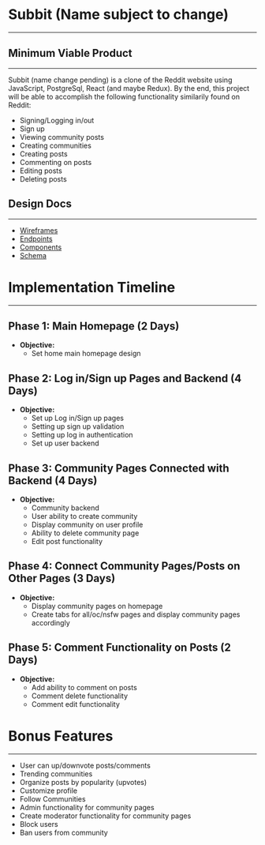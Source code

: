# Subbit (Name subject to change)
---

## Minimum Viable Product
---

Subbit (name change pending) is a clone of the Reddit website using JavaScript, PostgreSql, React (and maybe Redux). By the end, this project will be able to accomplish the following functionality similarily found on Reddit:

* Signing/Logging in/out
* Sign up
* Viewing community posts
* Creating communities
* Creating posts
* Commenting on posts
* Editing posts
* Deleting posts

## Design Docs
---
* [Wireframes](./wireframe/)
* [Endpoints](./endpoints.md)
* [Components](./components.md)
* [Schema](./schema.md)

# Implementation Timeline
---

## Phase 1: Main Homepage (2 Days)
* **Objective:** 
    * Set home main homepage design
    
## Phase 2: Log in/Sign up Pages and Backend (4 Days)
* **Objective:**
    * Set up Log in/Sign up pages
    * Setting up sign up validation
    * Setting up log in authentication
    * Set up user backend
    
## Phase 3: Community Pages Connected with Backend (4 Days)
 * **Objective:**
    * Community backend
    * User ability to create community
    * Display community on user profile
    * Ability to delete community page
    * Edit post functionality
    
## Phase 4: Connect Community Pages/Posts on Other Pages (3 Days)
* **Objective:**
    * Display community pages on homepage
    * Create tabs for all/oc/nsfw pages and display community pages accordingly
    
## Phase 5: Comment Functionality on Posts (2 Days)
* **Objective:**
    * Add ability to comment on posts
    * Comment delete functionality
    * Comment edit functionality

# Bonus Features
---
* User can up/downvote posts/comments
* Trending communities
* Organize posts by popularity (upvotes)
* Customize profile
* Follow Communities
* Admin functionality for community pages
* Create moderator functionality for community pages
* Block users
* Ban users from community

